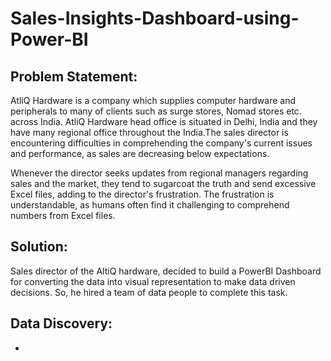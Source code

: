 # Sales-Insights-Dashboard-using-Power-BI
## Problem Statement:

AtliQ Hardware is a company which supplies computer hardware and peripherals to many of clients such as surge stores, Nomad stores etc. across India. AtliQ Hardware head office is situated in Delhi, India and they have many regional office throughout the India.The sales director is encountering difficulties in comprehending the company's current issues and performance, as sales are decreasing below expectations.

Whenever the director seeks updates from regional managers regarding sales and the market, they tend to sugarcoat the truth and send excessive Excel files, adding to the director's frustration. The frustration is understandable, as humans often find it challenging to comprehend numbers from Excel files.

## Solution:

Sales director of the AltiQ hardware, decided to build a PowerBI Dashboard for converting the data into visual representation to make data driven decisions. So, he hired a team of data people to complete this task.

## Data Discovery:

- 

